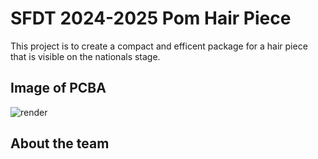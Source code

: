 # SFDT 2024-2025 Pom Hair Piece
This project is to create a compact and efficent package for a hair piece that is visible on the nationals stage. 

## Image of PCBA
![render](https://github.com/user-attachments/assets/32a1fb8d-3b08-4c6f-8629-8fc02e64885c)

## About the team


